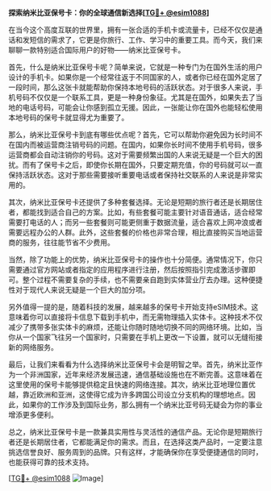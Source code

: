 **探索纳米比亚保号卡：你的全球通信新选择[[TG💪+ @esim1088](https://t.me/s/esim1088)]**

在当今这个高度互联的世界里，拥有一张合适的手机卡或流量卡，已经不仅仅是通话和发短信的需求了，它更是你旅行、工作、学习中的重要工具。而今天，我们来聊聊一款特别适合国际用户的好物——纳米比亚保号卡。

首先，什么是纳米比亚保号卡呢？简单来说，它就是一种专门为在国外生活的用户设计的手机卡。如果你是一个经常往返于不同国家的人，或者你已经在国外定居了一段时间，那么这张卡就能帮助你保持本地号码的活跃状态。对于很多人来说，手机号码不仅仅是一个联系工具，更是一种身份象征。尤其是在国外，如果失去了当地的电话号码，可能会让你感到孤立无援。因此，一张能让你在国外也能轻松使用本地号码的保号卡就显得尤为重要了。

那么，纳米比亚保号卡到底有哪些优点呢？首先，它可以帮助你避免因为长时间不在国内而被运营商注销号码的问题。在国内，如果你长时间不使用手机号码，很多运营商都会自动注销你的号码。这对于需要频繁出国的人来说无疑是一个巨大的困扰。而有了保号卡之后，即使你长期在国外，只要定期充值，你的号码就可以一直保持活跃状态。这对于那些需要接听重要电话或者保持社交联系的人来说是非常实用的。

其次，纳米比亚保号卡还提供了多种套餐选择。无论是短期的旅行者还是长期居住者，都能找到适合自己的方案。比如，有些套餐可能主要针对语音通话，适合经常需要打电话的人；而另一些套餐则可能更侧重于数据流量，适合喜欢上网冲浪或者需要远程办公的人群。此外，这些套餐的价格也非常合理，相比直接购买当地运营商的服务，往往能节省不少费用。

当然，除了功能上的优势，纳米比亚保号卡的操作也十分简便。通常情况下，你只需要通过官方网站或者指定的应用程序进行注册，然后按照指引完成激活步骤即可。整个过程不需要复杂的手续，也不需要亲自跑到实体营业厅去办理。这种便捷性对于现代人来说无疑是一个巨大的加分项。

另外值得一提的是，随着科技的发展，越来越多的保号卡开始支持eSIM技术。这意味着你可以直接将卡信息下载到手机中，而无需物理插入实体卡。这种技术不仅减少了携带多张实体卡的麻烦，还能让你随时随地切换不同的网络环境。比如，当你从一个国家飞往另一个国家时，只需要在手机上更改一下设置，就可以无缝衔接新的网络服务。

最后，让我们来看看为什么选择纳米比亚保号卡会是明智之举。首先，纳米比亚作为一个非洲国家，近年来经济发展迅速，通信基础设施也在不断完善。这意味着在这里使用的保号卡能够提供稳定且快速的网络连接。其次，纳米比亚地理位置优越，靠近欧洲和亚洲，这使得它成为许多跨国公司设立分支机构的理想地点。因此，如果你的工作涉及到国际业务，那么拥有一个纳米比亚号码无疑会为你的事业增添更多便利。

总之，纳米比亚保号卡是一款兼具实用性与灵活性的通信产品。无论你是短期旅行者还是长期居住者，它都能满足你的需求。而且，在选择这类产品时，一定要注意挑选信誉良好、服务周到的品牌。只有这样，才能确保你在享受便捷通信的同时，也能获得可靠的技术支持。

[[TG💪+ @esim1088](https://t.me/s/esim1088) ![Image](https://i.postimg.cc/4NQfJmqS/Snipaste-2025-05-13-00-14-12.png)]